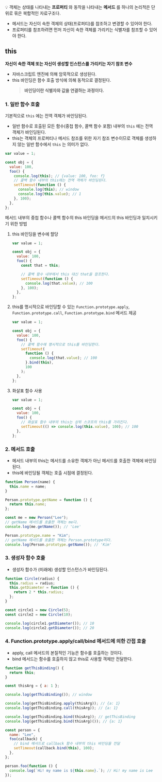 💡 객체는 상태를 나타내는 **프로퍼티** 와 동작을 나타내는 **메서드** 를 하나의 논리적은 단위로 묶은 복합적인 자료구조다.

- 메서드는 자신이 속한 객체의 상태(프로퍼티)를 참조하고 변경할 수 있어야 한다.
- 프로퍼티를 참조하려면 먼저 자신이 속한 객체를 가리키는 식별자를 참조할 수 있어야 한다.

## this

**자신이 속한 객체 또는 자신이 생성할 인스턴스를 가리키는 자기 참조 변수**

- 자바스크립트 엔진에 의해 암묵적으로 생성된다.
- this 바인딩은 함수 호출 방식에 의해 동적으로 결정된다.
  > **바인딩이란 식별자와 값을 연결하는 과정이다.**

### 1. 일반 함수 호출

기본적으로 `this` 에는 전역 객체가 바인딩된다.

- 일반 함수로 호출된 모든 함수(중첩 함수, 콜백 함수 포함) 내부의 `this` 에는 전역 객체가 바인딩된다.
- this는 객체의 프로퍼티나 메서드 참조를 위한 자기 참조 변수이므로 객체를 생성하지 않는 일반 함수에서 `this` 는 의미가 없다.

```jsx
var value = 1;

const obj = {
  value: 100,
  foo() {
    console.log(this); // {value: 100, foo: f}
    // 콜백 함수 내부의 this에는 전역 객체가 바인딩된다.
    setTimeout(function () {
      console.log(this); // window
      console.log(this.value); // 1
    }, 100);
  },
};
```

메서드 내부의 중첩 함수나 콜백 함수의 this 바인딩을 메서드의 this 바인딩과 일치시키기 위한 방법

1. this 바인딩을 변수에 할당

   ```jsx
   var value = 1;

   const obj = {
     value: 100,
     foo() {
       const that = this;

       // 콜백 함수 내부에서 this 대신 that을 참조한다.
       setTimeout(function () {
         console.log(that.value); // 100
       }, 100);
     },
   };
   ```

2. this를 명시적으로 바인딩할 수 있는 `Function.prototype.apply`, `Function.prototype.call`, `Function.prototype.bind` 메서드 제공

   ```jsx
   var value = 1;

   const obj = {
     value: 100,
     foo() {
       // 콜백 함수에 명시적으로 this를 바인딩한다.
       setTimeout(
         function () {
           console.log(that.value); // 100
         }.bind(this),
         100
       );
     },
   };
   ```

3. 화살표 함수 사용

   ```jsx
   var value = 1;

   const obj = {
     value: 100,
     foo() {
       // 화살표 함수 내부의 this는 상위 스코프의 this를 가리킨다.
       setTimeout(() => console.log(this.value), 100); // 100
     },
   };
   ```

### 2. 메서드 호출

- 메서드 내부의 this는 메서드를 소유한 객체가 아닌 메서드를 호출한 객체에 바인딩된다.
- this에 바인딩될 객체는 호출 시점에 결정된다.

```jsx
function Person(name) {
  this.name = name;
}

Person.prototype.getName = function () {
  return this.name;
};

const me = new Person("Lee");
// getName 메서드를 호출한 객체는 me다.
console.log(me.getName()); // 'Lee'

Person.prototype.name = "Kim";
// getName 메서드를 호출한 객체는 Person.prototype이다.
console.log(Person.prototype.getName()); // 'Kim'
```

### 3. 생성자 함수 호출

- 생성자 함수가 (미래에) 생성할 인스턴스가 바인딩된다.

```jsx
function Circle(radius) {
  this.radius = radius;
  this.getDiameter = function () {
    return 2 * this.radius;
  };
}

const circle1 = new Circle(5);
const circle2 = new Circle(10);

console.log(circle1.getDiameter()); // 10
console.log(circle2.getDiameter()); // 20
```

### 4. Function.prototype.apply/call/bind 메서드에 의한 간접 호출

- apply, call 메서드의 본질적인 기능은 함수를 호출하는 것이다.
- bind 메서드는 함수를 호출하지 않고 this로 사용할 객체만 전달한다.

```jsx
function getThisBinding() {
  return this;
}

const thisArg = { a: 1 };

console.log(getThisBinding()); // window

console.log(getThisBinding.apply(thisArg)); // {a: 1}
console.log(getThisBinding.call(thisArg)); // {a: 1}

console.log(getThisBinding.bind(thisArg)); // getThisBinding
console.log(getThisBinding.bind(thisArg)()); // {a: 1}
```

```jsx
const person = {
  name: "Lee",
  foo(callback) {
    // bind 메서드로 callback 함수 내부의 this 바인딩을 전달
    setTimeout(callback.bind(this), 100);
  },
};

person.foo(function () {
  console.log(`Hi! my name is ${this.name}.`); // Hi! my name is Lee
});
```
